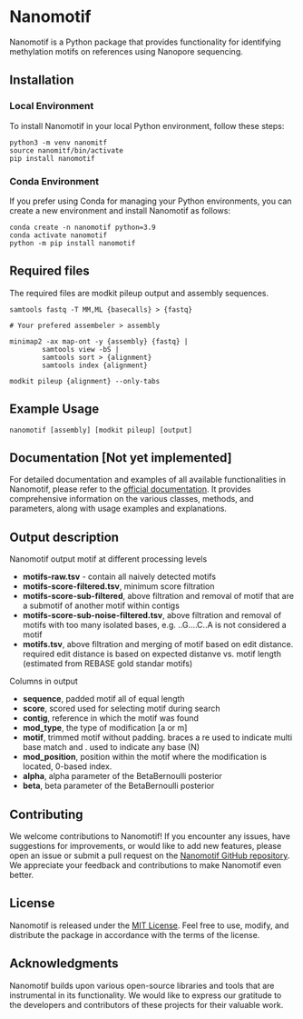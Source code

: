 # Nanomotif

Nanomotif is a Python package that provides functionality for identifying methylation motifs on references using Nanopore sequencing.

## Installation

### Local Environment

To install Nanomotif in your local Python environment, follow these steps:

```shell
python3 -m venv nanomitf
source nanomitf/bin/activate
pip install nanomotif
```

### Conda Environment

If you prefer using Conda for managing your Python environments, you can create a new environment and install Nanomotif as follows:

```shell
conda create -n nanomotif python=3.9
conda activate nanomotif
python -m pip install nanomotif
```

## Required files

The required files are modkit pileup output and assembly sequences. 


```shell
samtools fastq -T MM,ML {basecalls} > {fastq}

# Your prefered assembeler > assembly

minimap2 -ax map-ont -y {assembly} {fastq} |
        samtools view -bS |
        samtools sort > {alignment}
        samtools index {alignment}

modkit pileup {alignment} --only-tabs
```
## Example Usage

```shell
nanomotif [assembly] [modkit pileup] [output]
```


## Documentation [Not yet implemented]

For detailed documentation and examples of all available functionalities in Nanomotif, please refer to the [official documentation](https://nanomotif-docs/docs). It provides comprehensive information on the various classes, methods, and parameters, along with usage examples and explanations.


## Output description

Nanomotif output motif at different processing levels
- **motifs-raw.tsv** - contain all naively detected motifs
- **motifs-score-filtered.tsv**, minimum score filtration
- **motifs-score-sub-filtered**, above filtration and removal of motif that are a submotif of another motif within contigs
- **motifs-score-sub-noise-filtered.tsv**, above filtration and removal of motifs with too many isolated bases, e.g. ..G....C..A is not considered a motif
- **motifs.tsv**, above filtration and merging of motif based on edit distance. required edit distance is based on expected distanve vs. motif length (estimated from REBASE gold standar motifs)

Columns in output
- **sequence**, padded motif all of equal length
- **score**, scored used for selecting motif during search 
- **contig**, reference in which the motif was found
- **mod_type**, the type of modification [a or m]
- **motif**, trimmed motif without padding. braces a re used to indicate multi base match and . used to indicate any base (N)
- **mod_position**, position within the motif where the modification is located, 0-based index.
- **alpha**, alpha parameter of the BetaBernoulli posterior
- **beta**, beta parameter of the BetaBernoulli posterior

## Contributing

We welcome contributions to Nanomotif! If you encounter any issues, have suggestions for improvements, or would like to add new features, please open an issue or submit a pull request on the [Nanomotif GitHub repository](https://github.com/SorenHeidelbach/nanomotif). We appreciate your feedback and contributions to make Nanomotif even better.

## License

Nanomotif is released under the [MIT License](https://github.com/your-username/nanomotif/blob/main/LICENSE). Feel free to use, modify, and distribute the package in accordance with the terms of the license.

## Acknowledgments

Nanomotif builds upon various open-source libraries and tools that are instrumental in its functionality. We would like to express our gratitude to the developers and contributors of these projects for their valuable work.


